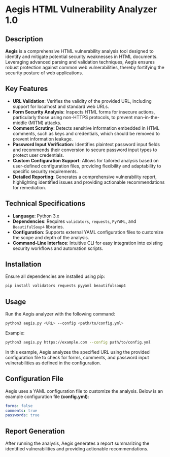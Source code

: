 # Aegis HTML Vulnerability Analyzer 1.0

## Description

**Aegis** is a comprehensive HTML vulnerability analysis tool designed to identify and mitigate potential security weaknesses in HTML documents. Leveraging advanced parsing and validation techniques, Aegis ensures robust protection against common web vulnerabilities, thereby fortifying the security posture of web applications.

## Key Features

- **URL Validation**: Verifies the validity of the provided URL, including support for localhost and standard web URLs.
- **Form Security Analysis**: Inspects HTML forms for insecure actions, particularly those using non-HTTPS protocols, to prevent man-in-the-middle (MITM) attacks.
- **Comment Scrutiny**: Detects sensitive information embedded in HTML comments, such as keys and credentials, which should be removed to prevent information leakage.
- **Password Input Verification**: Identifies plaintext password input fields and recommends their conversion to secure password input types to protect user credentials.
- **Custom Configuration Support**: Allows for tailored analysis based on user-defined configuration files, providing flexibility and adaptability to specific security requirements.
- **Detailed Reporting**: Generates a comprehensive vulnerability report, highlighting identified issues and providing actionable recommendations for remediation.

## Technical Specifications

- **Language**: Python 3.x
- **Dependencies**: Requires `validators`, `requests`, `PyYAML`, and `BeautifulSoup4` libraries.
- **Configuration**: Supports external YAML configuration files to customize the scope and depth of the analysis.
- **Command-Line Interface**: Intuitive CLI for easy integration into existing security workflows and automation scripts.

## Installation

Ensure all dependencies are installed using pip:

```bash
pip install validators requests pyyaml beautifulsoup4
```
## Usage
Run the Aegis analyzer with the following command:
```bash
python3 aegis.py <URL> --config <path/to/config.yml>
```
Example:
```bash
python3 aegis.py https://example.com --config path/to/config.yml
```
In this example, Aegis analyzes the specified URL using the provided configuration file to check for forms, comments, and password input vulnerabilities as defined in the configuration.

## Configuration File

Aegis uses a YAML configuration file to customize the analysis. Below is an example configuration file **(config.yml)**:
```yml
forms: false
comments: true
passwords: true
```
## Report Generation
After running the analysis, Aegis generates a report summarizing the identified vulnerabilities and providing actionable recommendations.

